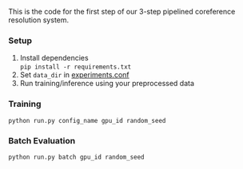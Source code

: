 This is the code for the first step of our 3-step pipelined coreference resolution system.

### Setup

1. Install dependencies   
   ```pip install -r requirements.txt```
2. Set `data_dir` in [experiments.conf](experiments.conf)
3. Run training/inference using your preprocessed data

### Training

```python run.py config_name gpu_id random_seed```

### Batch Evaluation

```python run.py batch gpu_id random_seed```  